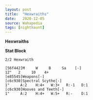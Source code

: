 ```yaml
---
layout: post
title:  "Hexwraiths"
date:   2020-12-05
source: Wahapedia
tags: [nighthaunt]
---
```


**Hexwraiths**

**Stat Block**
```
2/2 Hexwraith
```

```
[56f442]M     W     B     Sa    [-]
12"   2     10    4+    
[e85545]Weapons[-]
[c6c930]Spectral Scythe[-]
1"     A:2    H:4+   W:3+   R:-1   D:1   
[c6c930]Hooves and Teeth[-]
1"     A:2    H:4+   W:5+   R:-    D:1   
```


